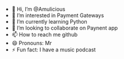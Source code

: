 - 👋 Hi, I’m @Amulicious
- 👀 I’m interested in Payment Gateways
- 🌱 I’m currently learning Python
- 💞️ I’m looking to collaborate on Paynent app 
- 📫 How to reach me github
- 😄 Pronouns: Mr
- ⚡ Fun fact: I have a music podcast

<!---
Amulicious/Amulicious is a ✨ special ✨ repository because its `README.md` (this file) appears on your GitHub profile.
You can click the Preview link to take a look at your changes.
--->
